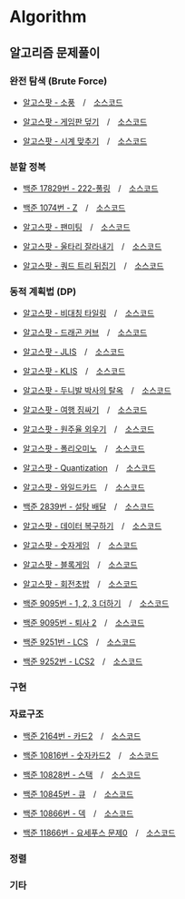 # Algorithm
## 알고리즘 문제풀이

### 완전 탐색 (Brute Force)
- [알고스팟 - 소풍](https://algospot.com/judge/problem/read/PICNIC) / [소스코드](https://github.com/amekajiwa-code/Algorithm-solve/blob/master/algospot/Picnic.cpp)


- [알고스팟 - 게임판 덮기](https://algospot.com/judge/problem/read/BOARDCOVER) / [소스코드](https://github.com/amekajiwa-code/Algorithm-solve/blob/master/algospot/BoardCover.cpp)


- [알고스팟 - 시계 맞추기](https://algospot.com/judge/problem/read/CLOCKSYNC) / [소스코드](https://github.com/amekajiwa-code/Algorithm-solve/blob/master/algospot/ClockSync.cpp)

### 분할 정복
- [백준 17829번 - 222-풀링](https://www.acmicpc.net/problem/17829) / [소스코드](https://github.com/amekajiwa-code/Algorithm-solve/blob/master/baekjoon/17829번.cpp)

- [백준 1074번 - Z](https://www.acmicpc.net/problem/1074) / [소스코드](https://github.com/amekajiwa-code/Algorithm-solve/blob/master/baekjoon/1074번.cpp)

- [알고스팟 - 팬미팅](https://algospot.com/judge/problem/read/FANMEETING) / [소스코드](https://github.com/amekajiwa-code/Algorithm-solve/blob/master/algospot/FanMeeting.cpp)

- [알고스팟 - 울타리 잘라내기](https://algospot.com/judge/problem/read/FENCE) / [소스코드](https://github.com/amekajiwa-code/Algorithm-solve/blob/master/algospot/Fence.cpp)

- [알고스팟 - 쿼드 트리 뒤집기](https://algospot.com/judge/problem/read/QUADTREE) / [소스코드](https://github.com/amekajiwa-code/Algorithm-solve/blob/master/algospot/QuadTree.cpp)

### 동적 계획법 (DP)
- [알고스팟 - 비대칭 타일링](https://algospot.com/judge/problem/read/ASYMTILING) / [소스코드](https://github.com/amekajiwa-code/Algorithm-solve/blob/master/algospot/Asymmetric.cpp)

- [알고스팟 - 드래곤 커브](https://algospot.com/judge/problem/read/DRAGON) / [소스코드](https://github.com/amekajiwa-code/Algorithm-solve/blob/master/algospot/DragonCurve.cpp)

- [알고스팟 - JLIS](https://algospot.com/judge/problem/read/JLIS) / [소스코드](https://github.com/amekajiwa-code/Algorithm-solve/blob/master/algospot/JLIS.cpp)

- [알고스팟 - KLIS](https://algospot.com/judge/problem/read/KLIS) / [소스코드](https://github.com/amekajiwa-code/Algorithm-solve/blob/master/algospot/KLIS.cpp)

- [알고스팟 - 두니발 박사의 탈옥](https://algospot.com/judge/problem/read/NUMB3RS) / [소스코드](https://github.com/amekajiwa-code/Algorithm-solve/blob/master/algospot/NUMB3RS.cpp)

- [알고스팟 - 여행 짐싸기](https://algospot.com/judge/problem/read/PACKING) / [소스코드](https://github.com/amekajiwa-code/Algorithm-solve/blob/master/algospot/PACKING.cpp)

- [알고스팟 - 원주율 외우기](https://algospot.com/judge/problem/read/PI) / [소스코드](https://github.com/amekajiwa-code/Algorithm-solve/blob/master/algospot/PI.cpp)

- [알고스팟 - 폴리오미노](https://algospot.com/judge/problem/read/POLY) / [소스코드](https://github.com/amekajiwa-code/Algorithm-solve/blob/master/algospot/Poly.cpp)

- [알고스팟 - Quantization](https://algospot.com/judge/problem/read/QUANTIZE) / [소스코드](https://github.com/amekajiwa-code/Algorithm-solve/blob/master/algospot/Quantize.cpp)

- [알고스팟 - 와일드카드](https://algospot.com/judge/problem/read/WILDCARD) / [소스코드](https://github.com/amekajiwa-code/Algorithm-solve/blob/master/algospot/WildCard.cpp)

- [백준 2839번 - 설탕 배달](https://www.acmicpc.net/problem/2839) / [소스코드](https://github.com/amekajiwa-code/Algorithm-solve/blob/master/baekjoon/2839번DP.cpp)

- [알고스팟 - 데이터 복구하기](https://algospot.com/judge/problem/read/RESTORE) / [소스코드](https://github.com/amekajiwa-code/Algorithm-solve/blob/master/algospot/Restore.cpp)

- [알고스팟 - 숫자게임](https://algospot.com/judge/problem/read/NUMBERGAME) / [소스코드](https://github.com/amekajiwa-code/Algorithm-solve/blob/master/algospot/NUMBERGAME.cpp)

- [알고스팟 - 블록게임](https://algospot.com/judge/problem/read/BLOCKGAME) / [소스코드](https://github.com/amekajiwa-code/Algorithm-solve/blob/master/algospot/BlockGame.cpp)

- [알고스팟 - 회전초밥](https://algospot.com/judge/problem/read/SUSHI) / [소스코드](https://github.com/amekajiwa-code/Algorithm-solve/blob/master/algospot/Sushi.cpp)

- [백준 9095번 - 1, 2, 3 더하기](https://www.acmicpc.net/problem/9095) / [소스코드](https://github.com/amekajiwa-code/Algorithm-solve/blob/master/baekjoon/9095번.cpp)

- [백준 9095번 - 퇴사 2](https://www.acmicpc.net/problem/15486) / [소스코드](https://github.com/amekajiwa-code/Algorithm-solve/blob/master/baekjoon/15486번.cpp)

- [백준 9251번 - LCS](https://www.acmicpc.net/problem/9251) / [소스코드](https://github.com/amekajiwa-code/Algorithm-solve/blob/master/baekjoon/9251번.cpp)

- [백준 9252번 - LCS2](https://www.acmicpc.net/problem/9252) / [소스코드](https://github.com/amekajiwa-code/Algorithm-solve/blob/master/baekjoon/9252번.cpp)
### 구현

### 자료구조

- [백준 2164번 - 카드2](https://www.acmicpc.net/problem/2164) / [소스코드](https://github.com/amekajiwa-code/Algorithm-solve/blob/master/baekjoon/2164번.cpp)

- [백준 10816번 - 숫자카드2](https://www.acmicpc.net/problem/10816) / [소스코드](https://github.com/amekajiwa-code/Algorithm-solve/blob/master/baekjoon/10816번.cpp)

- [백준 10828번 - 스택](https://www.acmicpc.net/problem/10828) / [소스코드](https://github.com/amekajiwa-code/Algorithm-solve/blob/master/baekjoon/10828번.cpp)

- [백준 10845번 - 큐](https://www.acmicpc.net/problem/10845) / [소스코드](https://github.com/amekajiwa-code/Algorithm-solve/blob/master/baekjoon/10845번.cpp)

- [백준 10866번 - 덱](https://www.acmicpc.net/problem/10866) / [소스코드](https://github.com/amekajiwa-code/Algorithm-solve/blob/master/baekjoon/10866번.cpp)

- [백준 11866번 - 요세푸스 문제0](https://www.acmicpc.net/problem/11866) / [소스코드](https://github.com/amekajiwa-code/Algorithm-solve/blob/master/baekjoon/11866번.cpp)

### 정렬

### 기타
